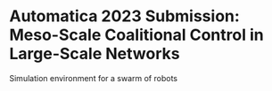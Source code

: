 # Automatica 2023 Submission: Meso-Scale Coalitional Control in Large-Scale Networks

Simulation environment for a swarm of robots
